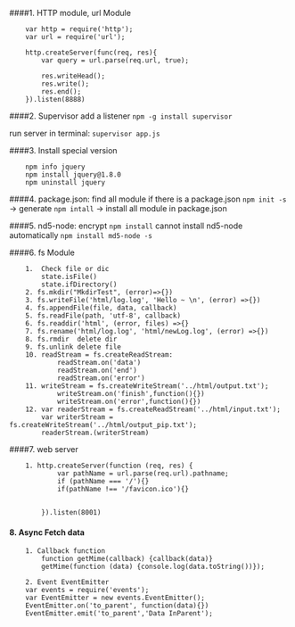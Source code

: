 ####1. HTTP module, url Module
```
    var http = require('http');
    var url = require('url');

    http.createServer(func(req, res){
        var query = url.parse(req.url, true);        

        res.writeHead();
        res.write();
        res.end();    
    }).listen(8888)
```


####2. Supervisor
add a listener
`npm -g install supervisor`

run server in terminal: `supervisor app.js`

####3. Install special version 
```
    npm info jquery
    npm install jquery@1.8.0
    npm uninstall jquery
```

####4. package.json:
    find all module if there is a package.json 
    `npm init -s`   -> generate 
    `npm intall`    -> install all module in package.json

####5. nd5-node: encrypt
    `npm install` cannot install nd5-node automatically
    `npm install md5-node -s`
    
####6. fs Module    
```
    1.  Check file or dic
        state.isFile()
        state.ifDirectory()
    2. fs.mkdir("MkdirTest", (error)=>{})
    3. fs.writeFile('html/log.log', 'Hello ~ \n', (error) =>{})
    4. fs.appendFile(file, data, callback)
    5. fs.readFile(path, 'utf-8', callback)
    6. fs.readdir('html', (error, files) =>{}
    7. fs.rename('html/log.log', 'html/newLog.log', (error) =>{})
    8. fs.rmdir  delete dir
    9. fs.unlink delete file
    10. readStream = fs.createReadStream:
            readStream.on('data')
            readStream.on('end')
            readStream.on('error')
    11. writeStream = fs.createWriteStream('../html/output.txt');
            writeStream.on('finish',function(){})
            writeStream.on('error',function(){})
    12. var readerStream = fs.createReadStream('../html/input.txt');
        var writerStream = fs.createWriteStream('../html/output_pip.txt');
        readerStream.(writerStream)
```

####7. web server
```
    1. http.createServer(function (req, res) {
            var pathName = url.parse(req.url).pathname;
            if (pathName === '/'){}
            if(pathName !== '/favicon.ico'){}
            

        }).listen(8001)

```

#### 8. Async Fetch data
```
    1. Callback function
        function getMime(callback) {callback(data)}
        getMime(function (data) {console.log(data.toString())});

    2. Event EventEmitter
    var events = require('events');
    var EventEmitter = new events.EventEmitter();
    EventEmitter.on('to_parent', function(data){})
    EventEmitter.emit('to_parent','Data InParent');
```    


    
        
